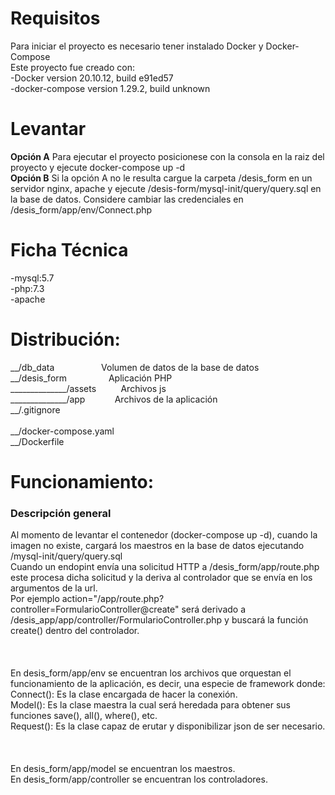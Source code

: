 # Requisitos
Para iniciar el proyecto es necesario tener instalado Docker y Docker-Compose <br>
Este proyecto fue creado con:<br>
-Docker version 20.10.12, build e91ed57<br>
-docker-compose version 1.29.2, build unknown<br>
# Levantar
<b>Opción A</b>
Para ejecutar el proyecto posicionese con la consola en la raiz del proyecto y ejecute docker-compose up -d
<br>
<b>Opción B</b>
Si la opción A no le resulta cargue la carpeta /desis_form en un servidor nginx, apache y ejecute /desis-form/mysql-init/query/query.sql en la base de datos. Considere cambiar las credenciales en /desis_form/app/env/Connect.php

# Ficha Técnica
-mysql:5.7 <br>
-php:7.3<br>
-apache<br>

# Distribución:

__/db_data&nbsp; &nbsp; &nbsp; &nbsp; &nbsp; &nbsp; &nbsp; &nbsp;&nbsp; &nbsp; Volumen de datos de la base de datos<br>
__/desis_form&nbsp; &nbsp; &nbsp; &nbsp; &nbsp; &nbsp; &nbsp;&nbsp; &nbsp; Aplicación PHP<br>
______________/assets&nbsp; &nbsp; &nbsp; &nbsp; &nbsp; Archivos js&nbsp; <br>
______________/app&nbsp; &nbsp; &nbsp; &nbsp; &nbsp; &nbsp; Archivos de la aplicación<br>
__/.gitignore	<br>							
__/docker-compose.yaml<br>
__/Dockerfile<br>



# Funcionamiento:
<h3>Descripción general</h3>
Al momento de levantar el contenedor (docker-compose up -d), cuando la imagen no existe, cargará los maestros en la base de datos ejecutando /mysql-init/query/query.sql
<br>
Cuando un endopint envía una solicitud HTTP a /desis_form/app/route.php este procesa dicha solicitud y la deriva al controlador que se envía en los argumentos de la url. <br>Por ejemplo action="/app/route.php?controller=FormularioController@create" será derivado a  /desis_app/app/controller/FormularioController.php y buscará la función  create() dentro del controlador.
<br><br><br><br>
En desis_form/app/env se encuentran los archivos que orquestan el funcionamiento de la aplicación, es decir, una especie de framework donde:
<br>Connect(): Es la clase encargada de hacer la conexión.
<br>Model(): Es la clase maestra la cual será heredada para obtener sus funciones save(), all(), where(), etc.
<br>Request(): Es la clase capaz de erutar y disponibilizar json de ser necesario.
<br><br><br><br>
En desis_form/app/model se encuentran los maestros.
<br>En desis_form/app/controller se encuentran los controladores.
